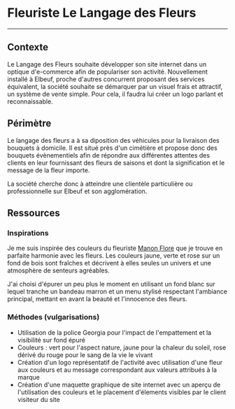 # Fleuriste Le Langage des Fleurs 
***
## Contexte 
Le Langage des Fleurs souhaite développer son site internet dans un optique d'e-commerce afin de populariser son activité. 
Nouvellement installé à Elbeuf, proche d'autres concurrent proposant des services équivalent, la société souhaite se démarquer
 par un visuel frais et attractif, un système de vente simple. Pour cela, il faudra lui créer un logo parlant et reconnaissable.
## Périmètre 
Le langage des fleurs a à sa diposition des véhicules pour la livraison des bouquets à domicile. Il est situé près d'un cimétière
 et propose donc des bouquets évènementiels afin de répondre aux différentes attentes des clients en leur fournissant des fleurs de
  saisons et dont la signification et le message de la fleur importe.

La société cherche donc à atteindre une clientèle particulière ou professionnelle sur Elbeuf et son agglomération.

## Ressources
### Inspirations 
Je me suis inspirée des couleurs du fleuriste [Manon Flore](http://www.manonflore.fr/ "Manon Flore") que je trouve 
en parfaite harmonie avec les fleurs. Les couleurs jaune, verte et rose sur un fond de bois sont fraîches et décrivent
à elles seules un univers et une atmosphère de senteurs agréables. 

J'ai choisi d'épurer un peu plus le moment en utilisant un fond blanc sur lequel tranche un bandeau marron et un menu stylisé 
respectant l'ambiance principal, mettant en avant la beauté et l'innocence des fleurs.

### Méthodes (vulgarisations) 
* Utilisation de la police Georgia pour l'impact de l'empattement et la visibilité sur fond épuré
* Couleurs : vert pour l'aspect nature, jaune pour la chaleur du soleil, rose dérivé du rouge pour le sang de la vie le vivant
* Création d'un logo représentatif de l'activité avec utilisation d'une fleur aux couleurs et au message correspondant aux valeurs 
attribués à la marque
* Création d'une maquette graphique de site internet avec un aperçu de l'utilisation des couleurs et le placement d'élements visibles 
par le client visiteur du site
